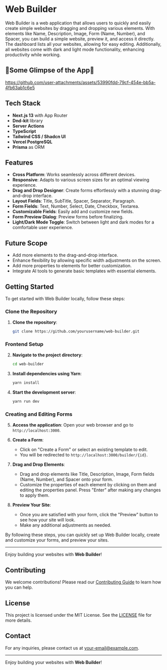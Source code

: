 # Web Builder

Web Builder is a web application that allows users to quickly and easily create simple websites by dragging and dropping various elements. With elements like Name, Description, Image, Form (Name, Number), and Spacer, you can build a simple website, preview it, and access it directly. The dashboard lists all your websites, allowing for easy editing. Additionally, all websites come with dark and light mode functionality, enhancing productivity while working.

## 🎊Some Glimpse of the App🎊

https://github.com/user-attachments/assets/53990fdd-79cf-454e-bb5a-4fb63ab1c6e5


## Tech Stack

- **Next.js 13** with App Router
- **Dnd-kit** library
- **Server Actions**
- **TypeScript**
- **Tailwind CSS / Shadcn UI**
- **Vercel PostgreSQL**
- **Prisma** as ORM

## Features

- **Cross Platform**: Works seamlessly across different devices.
- **Responsive**: Adapts to various screen sizes for an optimal viewing experience.
- **Drag and Drop Designer**: Create forms effortlessly with a stunning drag-and-drop interface.
- **Layout Fields**: Title, SubTitle, Spacer, Separator, Paragraph.
- **Form Fields**: Text, Number, Select, Date, Checkbox, Textarea.
- **Customizable Fields**: Easily add and customize new fields.
- **Form Preview Dialog**: Preview forms before finalizing.
- **Light/Dark Mode Toggle**: Switch between light and dark modes for a comfortable user experience.

## Future Scope

- Add more elements to the drag-and-drop interface.
- Enhance flexibility by allowing specific width adjustments on the screen.
- Add more properties to elements for better customization.
- Integrate AI tools to generate basic templates with essential elements.

## Getting Started

To get started with Web Builder locally, follow these steps:

### Clone the Repository

1. **Clone the repository**:
    ```sh
    git clone https://github.com/yourusername/web-builder.git
    ```

### Frontend Setup

2. **Navigate to the project directory**:
    ```sh
    cd web-builder
    ```
3. **Install dependencies using Yarn**:
    ```sh
    yarn install
    ```
4. **Start the development server**:
    ```sh
    yarn run dev
    ```

### Creating and Editing Forms

5. **Access the application**:
    Open your web browser and go to `http://localhost:3000`.

6. **Create a Form**:
    - Click on "Create a Form" or select an existing template to edit.
    - You will be redirected to `http://localhost:3000/builder/{id}`.

7. **Drag and Drop Elements**:
    - Drag and drop elements like Title, Description, Image, Form fields (Name, Number), and Spacer onto your form.
    - Customize the properties of each element by clicking on them and editing the properties panel. Press "Enter" after making any changes to apply them.

8. **Preview Your Site**:
    - Once you are satisfied with your form, click the "Preview" button to see how your site will look.
    - Make any additional adjustments as needed.

By following these steps, you can quickly set up Web Builder locally, create and customize your forms, and preview your sites.

---

Enjoy building your websites with **Web Builder**!


## Contributing

We welcome contributions! Please read our [Contributing Guide](CONTRIBUTING.md) to learn how you can help.

## License

This project is licensed under the MIT License. See the [LICENSE](LICENSE) file for more details.

## Contact

For any inquiries, please contact us at [your-email@example.com](mailto:your-email@example.com).

---

Enjoy building your websites with **Web Builder**!
